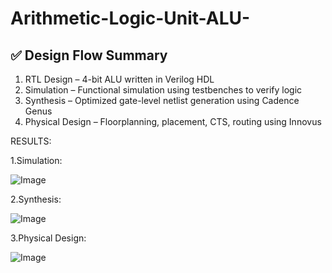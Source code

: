 # Arithmetic-Logic-Unit-ALU-




## ✅ Design Flow Summary

1. RTL Design – 4-bit ALU written in Verilog HDL  
2. Simulation – Functional simulation using testbenches to verify logic  
3. Synthesis – Optimized gate-level netlist generation using Cadence Genus  
4. Physical Design – Floorplanning, placement, CTS, routing using Innovus  



RESULTS:

1.Simulation:

![Image](https://github.com/user-attachments/assets/2fe0201c-c67c-452e-ab5e-5047e86e3c4b)

2.Synthesis:
   

![Image](https://github.com/user-attachments/assets/32862782-aba9-4846-9a3d-2ec6ab12e2f5)


3.Physical Design:

![Image](https://github.com/user-attachments/assets/9a383047-a724-4152-b0be-2a9a16e183ac)

